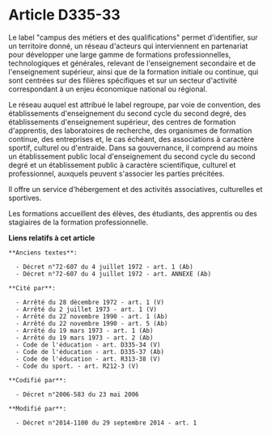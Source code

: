# Article D335-33

Le label "campus des métiers et des qualifications" permet d'identifier, sur un territoire donné, un réseau d'acteurs qui
interviennent en partenariat pour développer une large gamme de formations professionnelles, technologiques et générales,
relevant de l'enseignement secondaire et de l'enseignement supérieur, ainsi que de la formation initiale ou continue, qui
sont centrées sur des filières spécifiques et sur un secteur d'activité correspondant à un enjeu économique national ou
régional. 

Le réseau auquel est attribué le label regroupe, par voie de convention, des établissements d'enseignement du second cycle du
second degré, des établissements d'enseignement supérieur, des centres de formation d'apprentis, des laboratoires de
recherche, des organismes de formation continue, des entreprises et, le cas échéant, des associations à caractère sportif,
culturel ou d'entraide. Dans sa gouvernance, il comprend au moins un établissement public local d'enseignement du second
cycle du second degré et un établissement public à caractère scientifique, culturel et professionnel, auxquels peuvent
s'associer les parties précitées. 

Il offre un service d'hébergement et des activités associatives, culturelles et sportives. 

Les formations accueillent des élèves, des étudiants, des apprentis ou des stagiaires de la formation professionnelle.

**Liens relatifs à cet article**

	**Anciens textes**:

	  - Décret n°72-607 du 4 juillet 1972 - art. 1 (Ab)
	  - Décret n°72-607 du 4 juillet 1972 - art. ANNEXE (Ab)

	**Cité par**:

	  - Arrêté du 28 décembre 1972 - art. 1 (V)
	  - Arrêté du 2 juillet 1973 - art. 1 (V)
	  - Arrêté du 22 novembre 1990 - art. 1 (Ab)
	  - Arrêté du 22 novembre 1990 - art. 5 (Ab)
	  - Arrêté du 19 mars 1973 - art. 1 (Ab)
	  - Arrêté du 19 mars 1973 - art. 2 (Ab)
	  - Code de l'éducation - art. D335-34 (V)
	  - Code de l'éducation - art. D335-37 (Ab)
	  - Code de l'éducation - art. R313-38 (V)
	  - Code du sport. - art. R212-3 (V)

	**Codifié par**:

	  - Décret n°2006-583 du 23 mai 2006

	**Modifié par**:

	  - Décret n°2014-1100 du 29 septembre 2014 - art. 1
